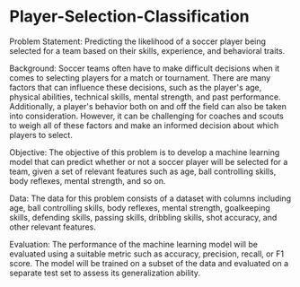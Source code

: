 # Player-Selection-Classification


Problem Statement: Predicting the likelihood of a soccer player being selected for a team based on their skills, experience, and behavioral traits.

Background: Soccer teams often have to make difficult decisions when it comes to selecting players for a match or tournament. There are many factors that can influence these decisions, such as the player's age, physical abilities, technical skills, mental strength, and past performance. Additionally, a player's behavior both on and off the field can also be taken into consideration. However, it can be challenging for coaches and scouts to weigh all of these factors and make an informed decision about which players to select.

Objective: The objective of this problem is to develop a machine learning model that can predict whether or not a soccer player will be selected for a team, given a set of relevant features such as age, ball controlling skills, body reflexes, mental strength, and so on.

Data: The data for this problem consists of a dataset with columns including age, ball controlling skills, body reflexes, mental strength, goalkeeping skills, defending skills, passing skills, dribbling skills, shot accuracy, and other relevant features.

Evaluation: The performance of the machine learning model will be evaluated using a suitable metric such as accuracy, precision, recall, or F1 score. The model will be trained on a subset of the data and evaluated on a separate test set to assess its generalization ability.

